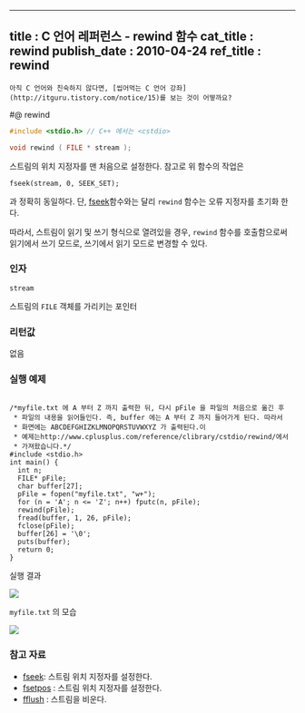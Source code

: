 ----------------
title : C 언어 레퍼런스 - rewind 함수
cat_title :  rewind
publish_date : 2010-04-24
ref_title : rewind
--------------



```warning
아직 C 언어와 친숙하지 않다면, [씹어먹는 C 언어 강좌](http://itguru.tistory.com/notice/15)를 보는 것이 어떻까요?

```

#@ rewind

```cpp
#include <stdio.h> // C++ 에서는 <cstdio>

void rewind ( FILE * stream );

```

스트림의 위치 지정자를 맨 처음으로 설정한다.
참고로 위 함수의 작업은

```cpp-formatted
fseek(stream, 0, SEEK_SET);
```

과 정확히 동일하다. 단, [fseek](http://itguru.tistory.com/72)함수와는 달리 `rewind` 함수는 오류 지정자를 초기화 한다.

따라서, 스트림이 읽기 및 쓰기 형식으로 열려있을 경우, `rewind` 함수를 호출함으로써 읽기에서 쓰기 모드로, 쓰기에서 읽기 모드로 변경할 수 있다.



###  인자




`stream`

스트림의 `FILE` 객체를 가리키는 포인터



###  리턴값




없음



###  실행 예제




```cpp-formatted

/*myfile.txt 에 A 부터 Z 까지 출력한 뒤, 다시 pFile 을 파일의 처음으로 옮긴 후
 * 파일의 내용을 읽어들인다. 즉, buffer 에는 A 부터 Z 까지 들어가게 된다. 따라서
 * 화면에는 ABCDEFGHIZKLMNOPQRSTUVWXYZ 가 출력된다.이
 * 예제는http://www.cplusplus.com/reference/clibrary/cstdio/rewind/에서
 * 가져왔습니다.*/
#include <stdio.h>
int main() {
  int n;
  FILE* pFile;
  char buffer[27];
  pFile = fopen("myfile.txt", "w+");
  for (n = 'A'; n <= 'Z'; n++) fputc(n, pFile);
  rewind(pFile);
  fread(buffer, 1, 26, pFile);
  fclose(pFile);
  buffer[26] = '\0';
  puts(buffer);
  return 0;
}
```

실행 결과


![](http://img1.daumcdn.net/thumb/R1920x0/?fname=http%3A%2F%2Fcfile4.uf.tistory.com%2Fimage%2F2010CA164BD2B5D56CBB0B)

`myfile.txt` 의 모습


![](http://img1.daumcdn.net/thumb/R1920x0/?fname=http%3A%2F%2Fcfile3.uf.tistory.com%2Fimage%2F1745BD164BD2B5D502B924)



###  참고 자료

*  [fseek](http://itguru.tistory.com/72):  스트림 위치 지정자를 설정한다.
*  [fsetpos](http://itguru.tistory.com/73)  :  스트림 위치 지정자를 설정한다.
*  [fflush](http://itguru.tistory.com/57)  :  스트림을 비운다.